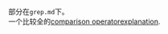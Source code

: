 部分在`grep.md`下。  
一个比较全的[comparison operatorexplanation](https://tldp.org/LDP/abs/html/comparison-ops.html).  

